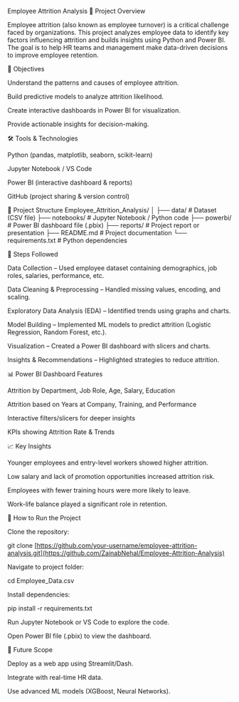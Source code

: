 Employee Attrition Analysis
📌 Project Overview

Employee attrition (also known as employee turnover) is a critical challenge faced by organizations. This project analyzes employee data to identify key factors influencing attrition and builds insights using Python and Power BI. The goal is to help HR teams and management make data-driven decisions to improve employee retention.

🎯 Objectives

Understand the patterns and causes of employee attrition.

Build predictive models to analyze attrition likelihood.

Create interactive dashboards in Power BI for visualization.

Provide actionable insights for decision-making.

🛠 Tools & Technologies

Python (pandas, matplotlib, seaborn, scikit-learn)

Jupyter Notebook / VS Code

Power BI (interactive dashboard & reports)

GitHub (project sharing & version control)

📂 Project Structure
Employee_Attrition_Analysis/
│
├── data/                    # Dataset (CSV file)
├── notebooks/               # Jupyter Notebook / Python code
├── powerbi/                 # Power BI dashboard file (.pbix)
├── reports/                 # Project report or presentation
├── README.md                # Project documentation
└── requirements.txt         # Python dependencies

🔑 Steps Followed

Data Collection – Used employee dataset containing demographics, job roles, salaries, performance, etc.

Data Cleaning & Preprocessing – Handled missing values, encoding, and scaling.

Exploratory Data Analysis (EDA) – Identified trends using graphs and charts.

Model Building – Implemented ML models to predict attrition (Logistic Regression, Random Forest, etc.).

Visualization – Created a Power BI dashboard with slicers and charts.

Insights & Recommendations – Highlighted strategies to reduce attrition.

📊 Power BI Dashboard Features

Attrition by Department, Job Role, Age, Salary, Education

Attrition based on Years at Company, Training, and Performance

Interactive filters/slicers for deeper insights

KPIs showing Attrition Rate & Trends

📈 Key Insights

Younger employees and entry-level workers showed higher attrition.

Low salary and lack of promotion opportunities increased attrition risk.

Employees with fewer training hours were more likely to leave.

Work-life balance played a significant role in retention.

🚀 How to Run the Project

Clone the repository:

git clone [https://github.com/your-username/employee-attrition-analysis.git](https://github.com/ZainabNehal/Employee-Attrition-Analysis)


Navigate to project folder:

cd Employee_Data.csv


Install dependencies:

pip install -r requirements.txt


Run Jupyter Notebook or VS Code to explore the code.

Open Power BI file (.pbix) to view the dashboard.

📌 Future Scope

Deploy as a web app using Streamlit/Dash.

Integrate with real-time HR data.

Use advanced ML models (XGBoost, Neural Networks).
